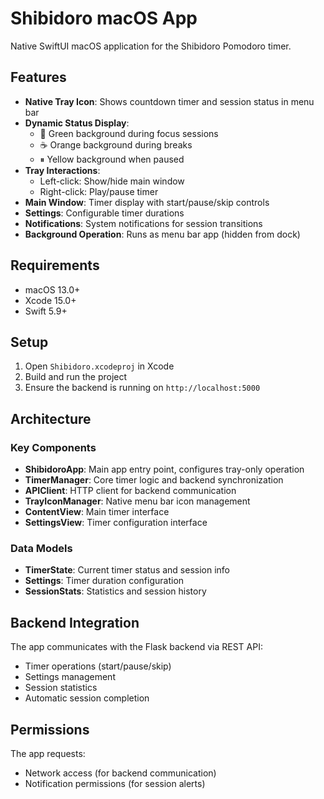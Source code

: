 # Shibidoro macOS App

Native SwiftUI macOS application for the Shibidoro Pomodoro timer.

## Features

- **Native Tray Icon**: Shows countdown timer and session status in menu bar
- **Dynamic Status Display**:
  - 🎯 Green background during focus sessions
  - ☕️ Orange background during breaks
  - ⏸ Yellow background when paused
- **Tray Interactions**:
  - Left-click: Show/hide main window
  - Right-click: Play/pause timer
- **Main Window**: Timer display with start/pause/skip controls
- **Settings**: Configurable timer durations
- **Notifications**: System notifications for session transitions
- **Background Operation**: Runs as menu bar app (hidden from dock)

## Requirements

- macOS 13.0+
- Xcode 15.0+
- Swift 5.9+

## Setup

1. Open `Shibidoro.xcodeproj` in Xcode
2. Build and run the project
3. Ensure the backend is running on `http://localhost:5000`

## Architecture

### Key Components

- **ShibidoroApp**: Main app entry point, configures tray-only operation
- **TimerManager**: Core timer logic and backend synchronization
- **APIClient**: HTTP client for backend communication
- **TrayIconManager**: Native menu bar icon management
- **ContentView**: Main timer interface
- **SettingsView**: Timer configuration interface

### Data Models

- **TimerState**: Current timer status and session info
- **Settings**: Timer duration configuration
- **SessionStats**: Statistics and session history

## Backend Integration

The app communicates with the Flask backend via REST API:
- Timer operations (start/pause/skip)
- Settings management
- Session statistics
- Automatic session completion

## Permissions

The app requests:
- Network access (for backend communication)
- Notification permissions (for session alerts)
